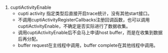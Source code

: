 1. cuptiActivityEnable
   * cupti activity 指定类型后直接开启trace统计，没有其他start接口。
   * 不调用cuptiActivityRegisterCallbacks注册回调函数，也可以调用cuptiActivityEnable，不确定是否实际进行了数据收集。
   * 调用cuptiActivityEnable后不会马上申请host buffer，而是在收集到数据后再分配。
   * buffer request在主线程中调用，buffer complete在其他线程中调用。

